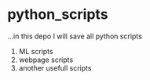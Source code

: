 # python_scripts
...in this depo I will save all python scripts 
1. ML scripts
2. webpage scripts
3. another usefull scripts